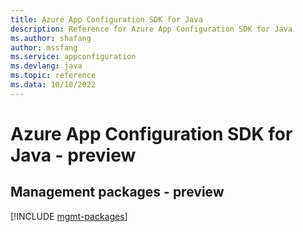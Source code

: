 ```yaml
---
title: Azure App Configuration SDK for Java
description: Reference for Azure App Configuration SDK for Java
ms.author: shafang
author: mssfang
ms.service: appconfiguration
ms.devlang: java
ms.topic: reference
ms.data: 10/10/2022
---
```

# Azure App Configuration SDK for Java - preview

## Management packages - preview
[!INCLUDE [mgmt-packages](app-configuration-mgmt-index.md)]